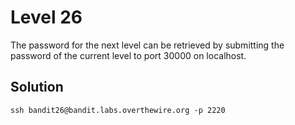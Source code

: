 # Level 26

The password for the next level can be retrieved by submitting the password of the current level to port 30000 on localhost.

## Solution

```console
ssh bandit26@bandit.labs.overthewire.org -p 2220

```
